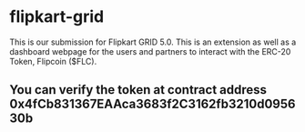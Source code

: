 # flipkart-grid
This is our submission for Flipkart GRID 5.0.
This is an extension as well as a dashboard webpage for the users and partners to interact with the ERC-20 Token, Flipcoin ($FLC).
## You can verify the token at contract address 0x4fCb831367EAAca3683f2C3162fb3210d095630b
